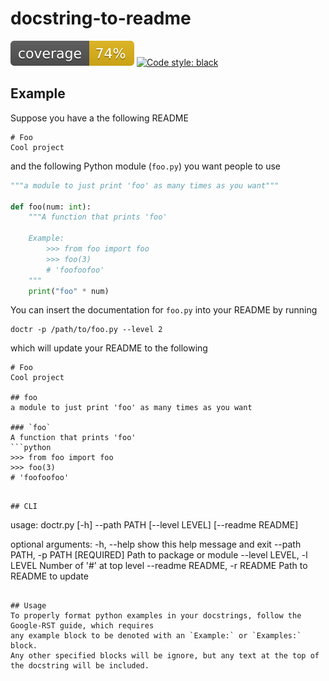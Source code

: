 # docstring-to-readme
![coverage](images/coverage.svg)
[![Code style: black](https://img.shields.io/badge/code%20style-black-000000.svg)](https://github.com/psf/black)


## Example
Suppose you have a the following README
```
# Foo
Cool project
```

and the following Python module (`foo.py`) you want people to use
```python
"""a module to just print 'foo' as many times as you want"""

def foo(num: int):
    """A function that prints 'foo'

    Example:
        >>> from foo import foo
        >>> foo(3)
        # 'foofoofoo'
    """
    print("foo" * num)
```

You can insert the documentation for `foo.py` into your README by running
```
doctr -p /path/to/foo.py --level 2
```

which will update your README to the following
```
# Foo
Cool project

## foo
a module to just print 'foo' as many times as you want

### `foo`
A function that prints 'foo'
```python
>>> from foo import foo
>>> foo(3)
# 'foofoofoo'
```
```

## CLI
```
usage: doctr.py [-h] --path PATH [--level LEVEL] [--readme README]

optional arguments:
  -h, --help            show this help message and exit
  --path PATH, -p PATH  [REQUIRED] Path to package or module
  --level LEVEL, -l LEVEL
                        Number of '#' at top level
  --readme README, -r README
                        Path to README to update
```

## Usage
To properly format python examples in your docstrings, follow the Google-RST guide, which requires
any example block to be denoted with an `Example:` or `Examples:` block.
Any other specified blocks will be ignore, but any text at the top of the docstring will be included.
